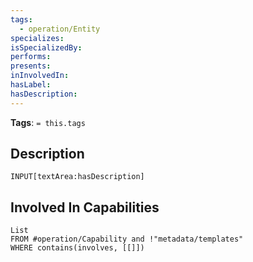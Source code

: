 ```yaml
---
tags:
  - operation/Entity
specializes:
isSpecializedBy:
performs:
presents:
inInvolvedIn:
hasLabel:
hasDescription:
---
```

**Tags**: `= this.tags`
## Description
`INPUT[textArea:hasDescription]`
## Involved In Capabilities
```dataview
List
FROM #operation/Capability and !"metadata/templates"
WHERE contains(involves, [[]])
```